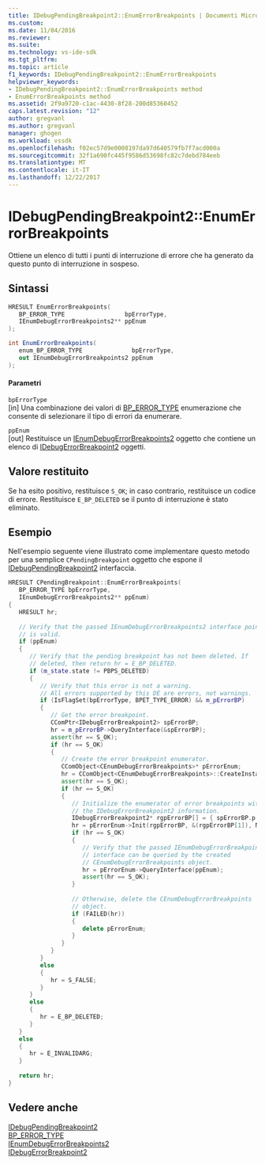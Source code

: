 ```yaml
---
title: IDebugPendingBreakpoint2::EnumErrorBreakpoints | Documenti Microsoft
ms.custom: 
ms.date: 11/04/2016
ms.reviewer: 
ms.suite: 
ms.technology: vs-ide-sdk
ms.tgt_pltfrm: 
ms.topic: article
f1_keywords: IDebugPendingBreakpoint2::EnumErrorBreakpoints
helpviewer_keywords:
- IDebugPendingBreakpoint2::EnumErrorBreakpoints method
- EnumErrorBreakpoints method
ms.assetid: 2f9a9720-c1ac-4430-8f28-200d85360452
caps.latest.revision: "12"
author: gregvanl
ms.author: gregvanl
manager: ghogen
ms.workload: vssdk
ms.openlocfilehash: f02ec57d9e0008197da97d640579fb7f7acd000a
ms.sourcegitcommit: 32f1a690fc445f9586d53698fc82c7debd784eeb
ms.translationtype: MT
ms.contentlocale: it-IT
ms.lasthandoff: 12/22/2017
---
```

# <a name="idebugpendingbreakpoint2enumerrorbreakpoints"></a>IDebugPendingBreakpoint2::EnumErrorBreakpoints
Ottiene un elenco di tutti i punti di interruzione di errore che ha generato da questo punto di interruzione in sospeso.  
  
## <a name="syntax"></a>Sintassi  
  
```cpp  
HRESULT EnumErrorBreakpoints(   
   BP_ERROR_TYPE                 bpErrorType,  
   IEnumDebugErrorBreakpoints2** ppEnum  
);  
```  
  
```csharp  
int EnumErrorBreakpoints(   
   enum_BP_ERROR_TYPE              bpErrorType,  
   out IEnumDebugErrorBreakpoints2 ppEnum  
);  
```  
  
#### <a name="parameters"></a>Parametri  
 `bpErrorType`  
 [in] Una combinazione dei valori di [BP_ERROR_TYPE](../../../extensibility/debugger/reference/bp-error-type.md) enumerazione che consente di selezionare il tipo di errori da enumerare.  
  
 `ppEnum`  
 [out] Restituisce un [IEnumDebugErrorBreakpoints2](../../../extensibility/debugger/reference/ienumdebugerrorbreakpoints2.md) oggetto che contiene un elenco di [IDebugErrorBreakpoint2](../../../extensibility/debugger/reference/idebugerrorbreakpoint2.md) oggetti.  
  
## <a name="return-value"></a>Valore restituito  
 Se ha esito positivo, restituisce `S_OK`; in caso contrario, restituisce un codice di errore. Restituisce `E_BP_DELETED` se il punto di interruzione è stato eliminato.  
  
## <a name="example"></a>Esempio  
 Nell'esempio seguente viene illustrato come implementare questo metodo per una semplice `CPendingBreakpoint` oggetto che espone il [IDebugPendingBreakpoint2](../../../extensibility/debugger/reference/idebugpendingbreakpoint2.md) interfaccia.  
  
```cpp  
HRESULT CPendingBreakpoint::EnumErrorBreakpoints(  
   BP_ERROR_TYPE bpErrorType,  
   IEnumDebugErrorBreakpoints2** ppEnum)    
{    
   HRESULT hr;    
  
   // Verify that the passed IEnumDebugErrorBreakpoints2 interface pointer   
   // is valid.    
   if (ppEnum)    
   {    
      // Verify that the pending breakpoint has not been deleted. If   
      // deleted, then return hr = E_BP_DELETED.    
      if (m_state.state != PBPS_DELETED)    
      {    
         // Verify that this error is not a warning.    
         // All errors supported by this DE are errors, not warnings.    
         if (IsFlagSet(bpErrorType, BPET_TYPE_ERROR) && m_pErrorBP)    
         {    
            // Get the error breakpoint.    
            CComPtr<IDebugErrorBreakpoint2> spErrorBP;    
            hr = m_pErrorBP->QueryInterface(&spErrorBP);    
            assert(hr == S_OK);    
            if (hr == S_OK)    
            {    
               // Create the error breakpoint enumerator.    
               CComObject<CEnumDebugErrorBreakpoints>* pErrorEnum;    
               hr = CComObject<CEnumDebugErrorBreakpoints>::CreateInstance(&pErrorEnum);    
               assert(hr == S_OK);    
               if (hr == S_OK)    
               {    
                  // Initialize the enumerator of error breakpoints with   
                  // the IDebugErrorBreakpoint2 information.      
                  IDebugErrorBreakpoint2* rgpErrorBP[] = { spErrorBP.p };    
                  hr = pErrorEnum->Init(rgpErrorBP, &(rgpErrorBP[1]), NULL, AtlFlagCopy);    
                  if (hr == S_OK)    
                  {    
                     // Verify that the passed IEnumDebugErrorBreakpoints2     
                     // interface can be queried by the created   
                     // CEnumDebugErrorBreakpoints object.    
                     hr = pErrorEnum->QueryInterface(ppEnum);    
                     assert(hr == S_OK);    
                  }    
  
                  // Otherwise, delete the CEnumDebugErrorBreakpoints   
                  // object.    
                  if (FAILED(hr))    
                  {    
                     delete pErrorEnum;    
                  }    
               }    
            }    
         }    
         else    
         {    
            hr = S_FALSE;    
         }    
      }    
      else    
      {    
         hr = E_BP_DELETED;    
      }    
   }    
   else    
   {    
      hr = E_INVALIDARG;    
   }    
  
   return hr;    
}    
```  
  
## <a name="see-also"></a>Vedere anche  
 [IDebugPendingBreakpoint2](../../../extensibility/debugger/reference/idebugpendingbreakpoint2.md)   
 [BP_ERROR_TYPE](../../../extensibility/debugger/reference/bp-error-type.md)   
 [IEnumDebugErrorBreakpoints2](../../../extensibility/debugger/reference/ienumdebugerrorbreakpoints2.md)   
 [IDebugErrorBreakpoint2](../../../extensibility/debugger/reference/idebugerrorbreakpoint2.md)